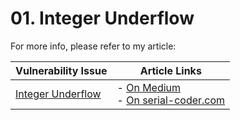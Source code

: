 # 01. Integer Underflow

For more info, please refer to my article:

| Vulnerability Issue | Article Links |
| --- | --- |
| [Integer Underflow]() | - [On Medium](https://medium.com/valixconsulting/solidity-smart-contract-security-by-example-01-integer-underflow-c1147c2e507b)<br /> - [On serial-coder.com](https://www.serial-coder.com/post/solidity-smart-contract-security-by-example-01-integer-underflow/) |